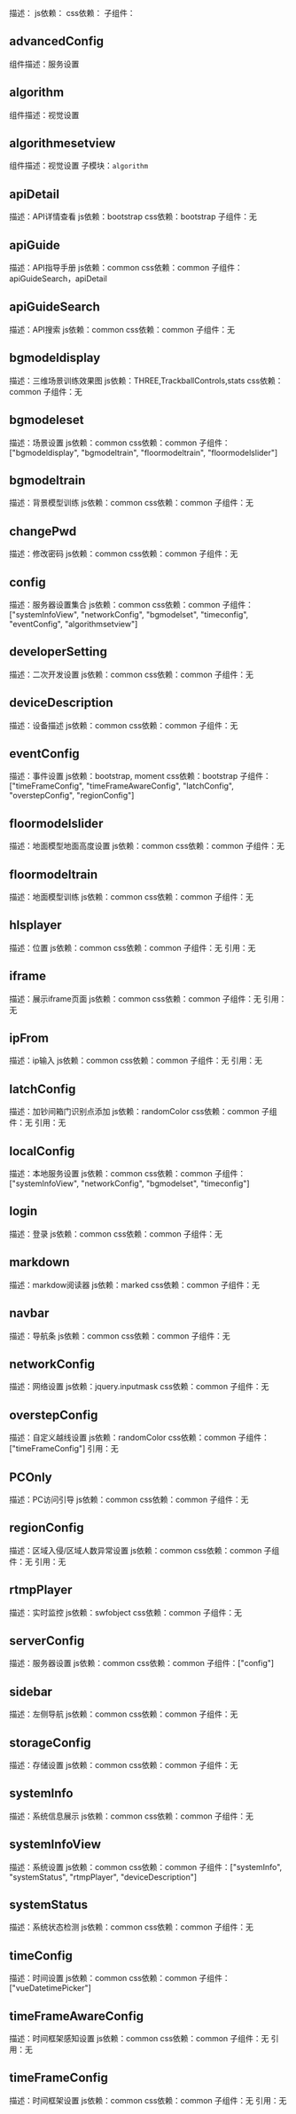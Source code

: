 描述：
js依赖：
css依赖：
子组件：


## advancedConfig

组件描述：服务设置

## algorithm

组件描述：视觉设置

## algorithmesetview

组件描述：视觉设置
子模块：`algorithm`

## apiDetail

描述：API详情查看
js依赖：bootstrap
css依赖：bootstrap
子组件：无

## apiGuide

描述：API指导手册
js依赖：common
css依赖：common
子组件：apiGuideSearch，apiDetail

## apiGuideSearch

描述：API搜索
js依赖：common
css依赖：common
子组件：无

## bgmodeldisplay

描述：三维场景训练效果图
js依赖：THREE,TrackballControls,stats
css依赖：common
子组件：无

## bgmodeleset

描述：场景设置
js依赖：common
css依赖：common
子组件：["bgmodeldisplay", "bgmodeltrain", "floormodeltrain", "floormodelslider"]

## bgmodeltrain

描述：背景模型训练
js依赖：common
css依赖：common
子组件：无

## changePwd

描述：修改密码
js依赖：common
css依赖：common
子组件：无

## config

描述：服务器设置集合
js依赖：common
css依赖：common
子组件：["systemInfoView", "networkConfig",  "bgmodelset", "timeconfig", "eventConfig", "algorithmsetview"]

## developerSetting

描述：二次开发设置
js依赖：common
css依赖：common
子组件：无

## deviceDescription

描述：设备描述
js依赖：common
css依赖：common
子组件：无

## eventConfig

描述：事件设置
js依赖：bootstrap, moment
css依赖：bootstrap
子组件：["timeFrameConfig", "timeFrameAwareConfig", "latchConfig", "overstepConfig", "regionConfig"]

## floormodelslider

描述：地面模型地面高度设置
js依赖：common
css依赖：common
子组件：无

## floormodeltrain

描述：地面模型训练
js依赖：common
css依赖：common
子组件：无

## hlsplayer

描述：位置
js依赖：common
css依赖：common
子组件：无
引用：无

## iframe

描述：展示iframe页面
js依赖：common
css依赖：common
子组件：无
引用：无

## ipFrom

描述：ip输入
js依赖：common
css依赖：common
子组件：无
引用：无

## latchConfig

描述：加钞间箱门识别点添加
js依赖：randomColor
css依赖：common
子组件：无
引用：无

## localConfig

描述：本地服务设置
js依赖：common
css依赖：common
子组件：["systemInfoView", "networkConfig", "bgmodelset", "timeconfig"]

## login

描述：登录
js依赖：common
css依赖：common
子组件：无

## markdown

描述：markdow阅读器
js依赖：marked
css依赖：common
子组件：无

## navbar

描述：导航条
js依赖：common
css依赖：common
子组件：无

## networkConfig

描述：网络设置
js依赖：jquery.inputmask
css依赖：common
子组件：无

## overstepConfig

描述：自定义越线设置
js依赖：randomColor
css依赖：common
子组件：["timeFrameConfig"]
引用：无

## PCOnly

描述：PC访问引导
js依赖：common
css依赖：common
子组件：无

## regionConfig

描述：区域入侵/区域人数异常设置
js依赖：common
css依赖：common
子组件：无
引用：无

## rtmpPlayer

描述：实时监控
js依赖：swfobject
css依赖：common
子组件：无

## serverConfig

描述：服务器设置
js依赖：common
css依赖：common
子组件：["config"]

## sidebar

描述：左侧导航
js依赖：common
css依赖：common
子组件：无

## storageConfig

描述：存储设置
js依赖：common
css依赖：common
子组件：无

## systemInfo

描述：系统信息展示
js依赖：common
css依赖：common
子组件：无

## systemInfoView

描述：系统设置
js依赖：common
css依赖：common
子组件：["systemInfo", "systemStatus", "rtmpPlayer", "deviceDescription"]

## systemStatus

描述：系统状态检测
js依赖：common
css依赖：common
子组件：无

## timeConfig

描述：时间设置
js依赖：common
css依赖：common
子组件：["vueDatetimePicker"]

## timeFrameAwareConfig

描述：时间框架感知设置
js依赖：common
css依赖：common
子组件：无
引用：无

## timeFrameConfig

描述：时间框架设置
js依赖：common
css依赖：common
子组件：无
引用：无


